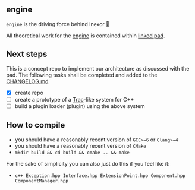 engine
------

`engine` is the driving force behind Inexor :bullettrain_side:

All theoretical work for the [engine](https://github.com/orgs/inexorgame/projects/2) is contained within [linked pad](https://hackmd.io/37sIZedlTTmTbn-maDb4vg?view).

## Next steps

This is a concept repo to implement our architecture as discussed with the pad.
The following tasks shall be completed and added to the [CHANGELOG.md](./CHANGELOG.md)

- [x] create repo
- [ ] create a prototype of a [Trac](https://trac.edgewall.org/wiki/TracDev/ComponentArchitecture)-like system for C++
- [ ] build a plugin loader (plugin) using the above system

## How to compile

- you should have a reasonably recent version of `GCC>=6` or `Clang>=4`
- you should have a reasonably recent version of `CMake`
- `mkdir build && cd build && cmake .. && make`

For the sake of simplicity you can also just do this if you feel like it:

- `c++ Exception.hpp Interface.hpp ExtensionPoint.hpp Component.hpp ComponentManager.hpp`
